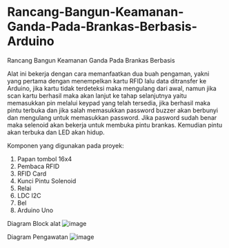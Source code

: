 # Rancang-Bangun-Keamanan-Ganda-Pada-Brankas-Berbasis-Arduino
Rancang Bangun Keamanan Ganda Pada Brankas Berbasis 

Alat ini bekerja dengan cara memanfaatkan dua buah pengaman, yakni yang pertama dengan menempelkan kartu RFID lalu data ditransfer ke Arduino, jika kartu tidak terdeteksi maka mengulang dari awal, namun jika scan kartu berhasil maka akan lanjut ke tahap selanjutnya yaitu memasukkan pin melalui keypad yang telah tersedia, jika berhasil maka pintu terbuka dan jika salah memasukkan password buzzer akan berbunyi dan mengulang untuk memasukkan password. Jika pasword sudah benar maka selenoid akan bekerja untuk membuka pintu brankas. Kemudian pintu akan terbuka dan LED akan hidup.  


​Komponen yang digunakan pada proyek:
1. Papan tombol 16x4
2. Pembaca RFID 
3. RFID Card
5. Kunci Pintu Solenoid
6. Relai
7. LDC I2C
8. Bel
9.  Arduino Uno

Diagram  Block alat 
![image](https://user-images.githubusercontent.com/122041231/211178705-f608cad3-9773-4bdb-81b1-e1ed08be53e4.png)

Diagram Pengawatan
![image](https://user-images.githubusercontent.com/122041231/211178719-2616906a-ecf7-4135-8176-f2f7a39d19cd.png)



